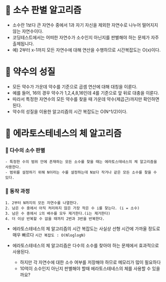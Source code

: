 # 📌 소수 판별 알고리즘
- 소수란 1보다 큰 자연수 중에서 1과 자기 자신을 제외한 자연수로 나누어 떨어지지 않는 자연수이다.
- 코딩테스트에서는 어떠한 자연수가 소수인지 아닌지를 판별해야 하는 문제가 자주 출제됩니다.
- 예) 2부터 x-1까지 모든 자연수에 대해 연산을 수행하므로 시간복잡도는 O(x)이다.

# 📌 약수의 성질
- 모든 약수가 가운데 약수를 기준으로 곱셈 연산에 대해 대칭을 이룬다.
- 예를 들어, 16의 경우 약수가 1,2,4,8,16인데 4를 기준으로 앞 뒤로 대충을 이룬다.
- 따라서 특정한 자연수의 모든 약수를 찾을 때 가운데 약수(제곱근)까지만 확인하면 된다.
- 약수의 성질을 이용한 알고리즘의 시간 복잡도는 O(N^1/2)이다.
# 📌  에라토스테네스의 체 알고리즘
### 🔖 다수의 소수 판별
    - 특정한 수의 범위 안에 존재하는 모든 소수를 찾을 때는 에라토스테네스의 체 알고리즘을 사용한다.
    - 범위를 설정하기 위해 N이라는 수를 설정하는데 N보다 작거나 같은 모든 소수를 찾을 수 있다.

### 🔖 동작 과정
    1. 2부터 N까지의 모든 자연수를 나열한다.
    2. 남은 수 중에서 아직 처리하지 않은 가장 작은 수 i를 찾는다. (i = 소수)
    3. 남은 수 중에서 i의 배수를 모두 제거한다.(i는 제거한다)
    4. 더 이상 반복할 수 없을 때까지 2번과 3번을 반복한다.

- 에라토스테네스의 체 알고리즘의 시간 복잡도는 사실상 선형 시간에 가까울 정도로 매우 빠르다
    `시간 복잡도 : O(NloglogN)`
  
- 에라토스테네스의 체 알고리즘은 다수의 소수를 찾아야 하는 문제에서 효과적으로 사용된다.
    - 하지만 각 자연수에 대한 소수 여부를 저장해야 하므로 메모리가 많이 필요하다
    - 10억이 소수인지 아닌지 판별해야 할때 에라토스테네스의 체를 사용할 수 있을까요?